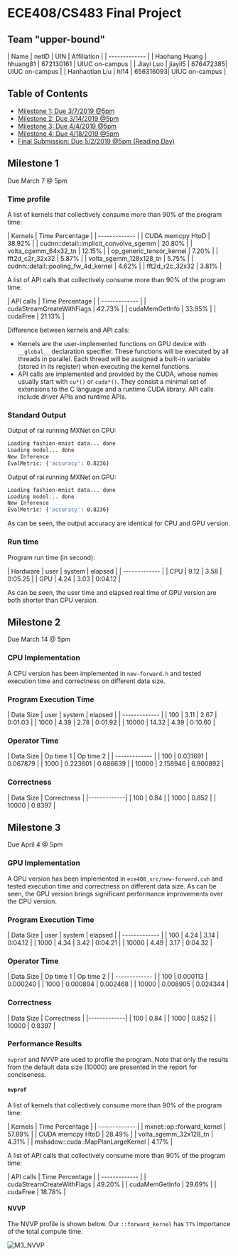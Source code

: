 # ECE408/CS483 Final Project

## Team "upper-bound"
| Name | netID | UIN | Affiliation |
| ------------- |
| Haohang Huang | hhuang81 | 672130161 | UIUC on-campus |
| Jiayi Luo | jiayil5 | 676472385| UIUC on-campus |
| Hanhaotian Liu | hl14 | 656316093| UIUC on-campus |

## Table of Contents

* [Milestone 1: Due 3/7/2019 @5pm](#milestone-1)
* [Milestone 2: Due 3/14/2019 @5pm](#milestone-2)
* [Milestone 3: Due 4/4/2019 @5pm](#milestone-3)
* [Milestone 4: Due 4/18/2019 @5pm](#milestone-4)
* [Final Submission: Due 5/2/2019 @5pm (Reading Day)](#final-submission)

## Milestone 1

Due March 7 @ 5pm

### Time profile

A list of kernels that collectively consume more than 90% of the program time:

| Kernels | Time Percentage |
| ------------- |
| CUDA memcpy HtoD | 38.92% |
| cudnn::detail::implicit_convolve_sgemm | 20.80% |
| volta_cgemm_64x32_tn | 12.15% |
| op_generic_tensor_kernel | 7.20% |
| fft2d_c2r_32x32 | 5.87% |
| volta_sgemm_128x128_tn | 5.75% |
| cudnn::detail::pooling_fw_4d_kernel | 4.62% |
| fft2d_r2c_32x32 | 3.81% |

A list of API calls that collectively consume more than 90% of the program time:

| API calls | Time Percentage |
| ------------- |
| cudaStreamCreateWithFlags | 42.73% |
| cudaMemGetInfo | 33.95% |
| cudaFree | 21.13% |

Difference between kernels and API calls:
* Kernels are the user-implemented functions on GPU device with `__global__` declaration specifier. These functions will be executed by all threads in parallel. Each thread will be assigned a built-in variable (stored in its register) when executing the kernel functions.
* API calls are implemented and provided by the CUDA, whose names usually start with `cu*()` or `cuda*()`. They consist a minimal set of extensions to the C language and a runtime CUDA library. API calls include driver APIs and runtime APIs.

<!--
Kernel functions are compiled by Device Just-In-Time Compiler. API functions are compiled by Host C Compiler/Linker. (Note: this is actually not right, some runtime APIs can also be called in kernel functions, e.g. one kernel can launch another kernel).
-->

### Standard Output

Output of rai running MXNet on CPU:
~~~bash
Loading fashion-mnist data... done
Loading model... done
New Inference
EvalMetric: {'accuracy': 0.8236}
~~~

Output of rai running MXNet on GPU:
~~~bash
Loading fashion-mnist data... done
Loading model... done
New Inference
EvalMetric: {'accuracy': 0.8236}
~~~

As can be seen, the output accuracy are identical for CPU and GPU version.

### Run time

Program run time (in second):

| Hardware | user | system | elapsed |
| ------------- |
| CPU | 9.12 | 3.58 | 0:05.25 |
| GPU | 4.24 | 3.03 | 0:04.12 |

<!--
In Linux manual, the default format time string is:

%Uuser %Ssystem %Eelapsed %PCPU (%Xtext+%Ddata %Mmax)k
%Iinputs+%Ooutputs (%Fmajor+%Rminor)pagefaults %Wswaps

%U     Total number of CPU-seconds that the process spent in user mode.
%S     Total number of CPU-seconds that the process spent in kernel mode.
%E     Elapsed real time (in [hours:]minutes:seconds).
%P     Percentage of the CPU that this job got, computed as (%U + %S) / %E.
-->

As can be seen, the user time and elapsed real time of GPU version are both shorter than CPU version.

<div style="page-break-after: always;"></div>

## Milestone 2

Due March 14 @ 5pm

### CPU Implementation

A CPU version has been implemented in `new-forward.h` and tested execution time and correctness on different data size.

### Program Execution Time

| Data Size | user | system | elapsed |
| ------------- |
| 100 | 3.11 | 2.67 | 0:01.03 |
| 1000 | 4.39 | 2.78 | 0:01.92 |
| 10000 | 14.32 | 4.39 | 0:10.60 |

### Operator Time
| Data Size | Op time 1 | Op time 2 |
| ------------- |
| 100 | 0.031691 | 0.067879 |
| 1000 | 0.223601 | 0.686639 |
| 10000 | 2.158946 | 6.900892 |

### Correctness

| Data Size | Correctness  |
|-------------|
| 100       | 0.84 |
| 1000      | 0.852 |
| 10000     | 0.8397 |

<div style="page-break-after: always;"></div>

## Milestone 3

Due April 4 @ 5pm

### GPU Implementation

A GPU version has been implemented in `ece408_src/new-forward.cuh` and tested execution time and correctness on different data size. As can be seen, the GPU version brings significant performance improvements over the CPU version.

### Program Execution Time

| Data Size | user | system | elapsed |
| ------------- |
| 100 | 4.24 | 3.14 | 0:04.12 |
| 1000 | 4.34 | 3.42 | 0:04.21 |
| 10000 | 4.49 | 3.17 | 0:04.32 |

### Operator Time
| Data Size | Op time 1 | Op time 2 |
| ------------- |
| 100 | 0.000113 | 0.000240 |
| 1000 | 0.000894 | 0.002468 |
| 10000 | 0.008905 | 0.024344 |

### Correctness

| Data Size | Correctness  |
|-------------|
| 100       | 0.84 |
| 1000      | 0.852 |
| 10000     | 0.8397 |

### Performance Results

`nvprof` and NVVP are used to profile the program. Note that only the results from the default data size (10000) are presented in the report for conciseness.

#### `nvprof`

A list of kernels that collectively consume more than 90% of the program time:

| Kernels | Time Percentage |
| ------------- |
| mxnet::op::forward_kernel | 57.89% |
| CUDA memcpy HtoD | 28.49% |
| volta_sgemm_32x128_tn | 4.31% |
| mshadow::cuda::MapPlanLargeKernel | 4.17% |

A list of API calls that collectively consume more than 90% of the program time:

| API calls | Time Percentage |
| ------------- |
| cudaStreamCreateWithFlags | 49.20% |
| cudaMemGetInfo | 29.69% |
| cudaFree | 18.78% |

#### NVVP

The NVVP profile is shown below. Our `::forward_kernel` has `77%` importance of the total compute time.

![M3_NVVP](report_figures/m3_nvvp.jpg)

<!--
How to NVVP?
# Follow the tutorial and install NVVP on EWS.
open by: ~/software/cuda-10.0/bin/nvvp &

# Run nvprof command in yaml
- nvprof -o timeline.nvvp python m3.1.py # output profile for nvvp, download it from the AWS link
- nvprof --kernels "::forward:1" --analysis-metrics -o forward1_analysis.nvprof python m3.1.py
- nvprof --kernels "::forward:2" --analysis-metrics -o forward1_analysis.nvprof python m3.1.py

# Follow the AWS link and download file
unzip by: tar xf <filename.tar.gz>

# NVVP: File > Import > Nvprof > Single process
open timeline.nvvp file as timeline data
open *analysis.nvprof as event/metrics data

# Don't know how to save figure; Don't know how analysis.nvprof work

-->

<!--
<div style="page-break-after: always;"></div>

## Milestone 4

Due April 18 @ 5pm

| Deliverables |
| ------------ |
| Everything from Milestone 3 |
| Implement three GPU optimizations |
| Report: Describe the optimization |
| Report: demonstrate `nvprof` profiling the execution |
| Report: use NVVP to analyze your optimization |
| Use `rai -p <project folder> --queue rai_amd64_ece408 --submit=m4` to mark your job for grading |

### 4.1 Add three GPU Optimization

For this milestone, you should attempt at least three GPU optimizations (see [optimizations](#optimizations)).

Describe the optimizations in your `report.pdf`.

### 4.2 Performance Analysis with `nvprof` and NVVP

Use the NVIDIA Visual Profiler and your analysis information to describe the effect that your optimizations had on the performance of your convolution.
If possible, you should try to separate the effect of each optimization in your analysis.

Use

    rai -p <project folder> --queue rai_amd64_ece408 --submit=m4

to submit your project folder.

## Final Submission

Due May 2 @ 5pm

| Deliverables |
| ------------ |
| Everything from Milestone 4 |
| Implement final GPU optimizations |
| Report: Describe and analyze the optimizations |
| Report: demonstrate `nvprof` profiling the execution |
| Use `rai -p <project folder> --queue rai_amd64_ece408 --submit=final` to mark your job for grading |

### Optimized Layer

Optimize your GPU convolution (see [optimizations](#optimizations)).

Your implementation must work with `rai -p <project-folder> --queue rai_amd64_ece408 --submit=final`.
This means all your source files must be in `ece408_src`, and your implementation must work when they are copied to `src/operator/custom` in the MXNet tree, and `make` is invoked on the MXNet tree.
This is done in the provided `rai_build.yml`.
Likewise, the provided `final.py` provides an example of the script that will be used to time your implementation.

All of your code for this and the later milestones must be executed between `auto start = ...` and `auto end = ...` in `new-inl.h`.
The easiest way to ensure this is that all of your code should be in `forward()` or called by `forward()` from `new-forward.cuh` or `new-forward.h`.
Do not modify any timing-related code.

Use `rai -p <project folder> --queue rai_amd64_ece408 --submit=final` to submit your project folder.

### Final Report

You've been building this final report through all the milestones.
Keep the content from the earlier milestones, but be sure to include the following:

* Your team name
* Your team member names
* your netids
* your UINs

The final report should include at least the following information for each optimization

1. **Optimization Approach and Results**
    * how you identified the optimization opportunity
    * why you thought the approach would be fruitful
    * the effect of the optimization. was it fruitful, and why or why not. Use nvprof and NVVP to justify your explanation.
    * Any external references used during identification or development of the optimization
    * How  your team organized and divided up this work.
2. **References** (as needed)
3. **(Optional) Suggestions for Improving Next Year**
-->
